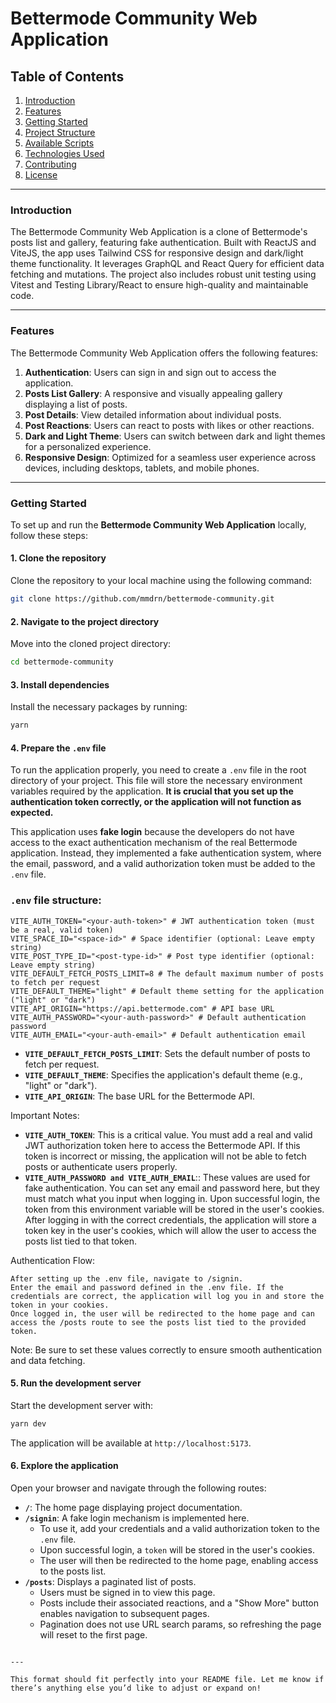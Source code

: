 # Bettermode Community Web Application

## Table of Contents

1. [Introduction](#introduction)
2. [Features](#features)
3. [Getting Started](#getting-started)
4. [Project Structure](#project-structure)
5. [Available Scripts](#available-scripts)
6. [Technologies Used](#technologies-used)
7. [Contributing](#contributing)
8. [License](#license)

---

### Introduction

The Bettermode Community Web Application is a clone of Bettermode's posts list and gallery, featuring fake authentication. Built with ReactJS and ViteJS, the app uses Tailwind CSS for responsive design and dark/light theme functionality. It leverages GraphQL and React Query for efficient data fetching and mutations. The project also includes robust unit testing using Vitest and Testing Library/React to ensure high-quality and maintainable code.


---

### Features

The Bettermode Community Web Application offers the following features:

1. **Authentication**: Users can sign in and sign out to access the application.  
2. **Posts List Gallery**: A responsive and visually appealing gallery displaying a list of posts.  
3. **Post Details**: View detailed information about individual posts.  
4. **Post Reactions**: Users can react to posts with likes or other reactions.  
5. **Dark and Light Theme**: Users can switch between dark and light themes for a personalized experience.  
6. **Responsive Design**: Optimized for a seamless user experience across devices, including desktops, tablets, and mobile phones.  


---

### Getting Started

To set up and run the **Bettermode Community Web Application** locally, follow these steps:

#### 1. Clone the repository
Clone the repository to your local machine using the following command:
```bash
git clone https://github.com/mmdrn/bettermode-community.git
```

#### 2. Navigate to the project directory
Move into the cloned project directory:
```bash
cd bettermode-community
```

#### 3. Install dependencies
Install the necessary packages by running:
```bash
yarn
```

#### 4. Prepare the `.env` file
To run the application properly, you need to create a `.env` file in the root directory of your project. This file will store the necessary environment variables required by the application. **It is crucial that you set up the authentication token correctly, or the application will not function as expected.**

This application uses **fake login** because the developers do not have access to the exact authentication mechanism of the real Bettermode application. Instead, they implemented a fake authentication system, where the email, password, and a valid authorization token must be added to the `.env` file.

### `.env` file structure:

```plaintext
VITE_AUTH_TOKEN="<your-auth-token>" # JWT authentication token (must be a real, valid token)
VITE_SPACE_ID="<space-id>" # Space identifier (optional: Leave empty string)
VITE_POST_TYPE_ID="<post-type-id>" # Post type identifier (optional: Leave empty string)
VITE_DEFAULT_FETCH_POSTS_LIMIT=8 # The default maximum number of posts to fetch per request
VITE_DEFAULT_THEME="light" # Default theme setting for the application ("light" or "dark")
VITE_API_ORIGIN="https://api.bettermode.com" # API base URL
VITE_AUTH_PASSWORD="<your-auth-password>" # Default authentication password
VITE_AUTH_EMAIL="<your-auth-email>" # Default authentication email
```

- **`VITE_DEFAULT_FETCH_POSTS_LIMIT`**: Sets the default number of posts to fetch per request.
- **`VITE_DEFAULT_THEME`**: Specifies the application's default theme (e.g., "light" or "dark").
- **`VITE_API_ORIGIN`**: The base URL for the Bettermode API.

Important Notes:

- **`VITE_AUTH_TOKEN`**: This is a critical value. You must add a real and valid JWT authorization token here to access the Bettermode API. If this token is incorrect or missing, the application will not be able to fetch posts or authenticate users properly.
- **`VITE_AUTH_PASSWORD and VITE_AUTH_EMAIL`**:: These values are used for fake authentication. You can set any email and password here, but they must match what you input when logging in. Upon successful login, the token from this environment variable will be stored in the user's cookies.
    After logging in with the correct credentials, the application will store a token key in the user's cookies, which will allow the user to access the posts list tied to that token.


Authentication Flow:

    After setting up the .env file, navigate to /signin.
    Enter the email and password defined in the .env file. If the credentials are correct, the application will log you in and store the token in your cookies.
    Once logged in, the user will be redirected to the home page and can access the /posts route to see the posts list tied to the provided token.

Note: Be sure to set these values correctly to ensure smooth authentication and data fetching.


#### 5. Run the development server
Start the development server with:
```bash
yarn dev
```
The application will be available at `http://localhost:5173`.

#### 6. Explore the application
Open your browser and navigate through the following routes:

- **`/`**: The home page displaying project documentation.
- **`/signin`**: A fake login mechanism is implemented here.  
  - To use it, add your credentials and a valid authorization token to the `.env` file.  
  - Upon successful login, a `token` will be stored in the user's cookies.  
  - The user will then be redirected to the home page, enabling access to the posts list.
- **`/posts`**: Displays a paginated list of posts.  
  - Users must be signed in to view this page.  
  - Posts include their associated reactions, and a "Show More" button enables navigation to subsequent pages.  
  - Pagination does not use URL search params, so refreshing the page will reset to the first page.
```

---

This format should fit perfectly into your README file. Let me know if there’s anything else you’d like to adjust or expand on!
